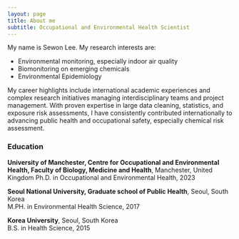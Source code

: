 ```yaml
---
layout: page
title: About me
subtitle: Occupational and Environmental Health Scientist 
---
```


My name is Sewon Lee. My research interests are:

- Environmental monitoring, especially indoor air quality
- Biomonitoring on emerging chemicals
- Environmental Epidemiology

My career highlights include international academic experiences and complex research initiatives managing interdisciplinary teams and project management. With proven expertise in large data cleaning, statistics, and exposure risk assessments, I have consistently contributed internationally to advancing public health and occupational safety, especially chemical risk assessment. 

### Education
**University of Manchester, Centre for Occupational and Environmental Health, Faculty of Biology, Medicine and Health**,  Manchester, United Kingdom 
Ph.D. in Occupational and Environmental Health, 2023

**Seoul National University, Graduate school of Public Health**, Seoul, South Korea  
M.PH. in Environmental Health Science, 2017

**Korea University**, Seoul, South Korea   
B.S. in Health Science, 2015

